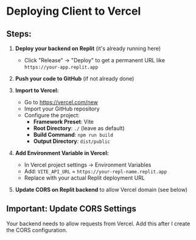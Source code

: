 
# Deploying Client to Vercel

## Steps:

1. **Deploy your backend on Replit** (it's already running here)
   - Click "Release" → "Deploy" to get a permanent URL like `https://your-app.replit.app`

2. **Push your code to GitHub** (if not already done)

3. **Import to Vercel:**
   - Go to https://vercel.com/new
   - Import your GitHub repository
   - Configure the project:
     - **Framework Preset**: Vite
     - **Root Directory**: `./` (leave as default)
     - **Build Command**: `npm run build`
     - **Output Directory**: `dist/public`

4. **Add Environment Variable in Vercel:**
   - In Vercel project settings → Environment Variables
   - Add: `VITE_API_URL` = `https://your-repl-name.replit.app`
   - Replace with your actual Replit deployment URL

5. **Update CORS on Replit backend** to allow Vercel domain (see below)

## Important: Update CORS Settings

Your backend needs to allow requests from Vercel. Add this after I create the CORS configuration.
